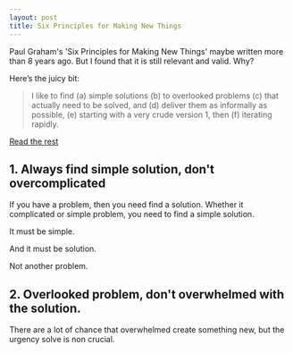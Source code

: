 ```yaml
---
layout: post
title: Six Principles for Making New Things
---
```

Paul Graham's 'Six Principles for Making New Things' maybe written more than 8 years ago. But I found that it is still relevant and valid. Why?

Here’s the juicy bit:

> I like to find (a) simple solutions (b) to overlooked problems (c) that actually need to be solved, and (d) deliver them as informally as possible, (e) starting with a very crude version 1, then (f) iterating rapidly.

[Read the rest](https://go.gizipp.com/http://www.paulgraham.com/newthings.html)

## 1. Always find simple solution, don't overcomplicated

If you have a problem, then you need find a solution. Whether it complicated or simple problem, you need to find a simple solution.

It must be simple. 

And it must be solution. 

Not another problem.

## 2. Overlooked problem, don't overwhelmed with the solution.

There are a lot of chance that overwhelmed create something new, but the urgency solve is non crucial.